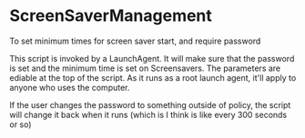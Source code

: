 # ScreenSaverManagement
To set minimum times for screen saver start, and require password

This script is invoked by a LaunchAgent.  It will make sure that the password is set and the minimum time is set on Screensavers.  The parameters are ediable at the top of the script.  As it runs as a root launch agent, it'll apply to anyone who uses the computer.  

If the user changes the password to something outside of policy, the script will change it back when it runs (which is I think is like every 300 seconds or so)
